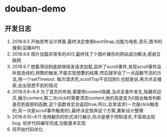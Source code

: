 # douban-demo

## 开发日志
1. 2018.6.5 开始思考设计界面.最终决定使用bootStrap,功能为电影,音乐,图书的搜索(豆瓣API)
2. 2018.6.6 图片加载非常多的403,最终找了个图片缓存的网站成功解决,感谢互联网
3. 2018.6.7 想着滑动到底部继续发请求加载,监听了scroll事件,发现scroll事件监听是连续的,频繁的触发,不能实现想要的结果,然后就学会了一点函数节流的方法,用一个setTimeout.
每次请求完,scrollTop不会回到0,也就是说,再次点击搜索,会出现想不到的情况
4. 2018.6.8~6.9 为了首页的布局,需要把content隐藏,当点击事件发生,隐藏欢迎页,展示content,第二次click时需要清空content,他的高度变为0就会触发判断是否到底部的函数,这个函数肯定会返回true,所以,会发请求(一次是click触发的,另一次是scroll事件触发的),最终决定放弃这个方案,重新设计整理
5. 2018.6.10~6.11 改用翻页的形式进行展示,优点是便于控制请求,不容易出现bug.
初步代码编写完成,功能基本实现
6. 将开始代码优化